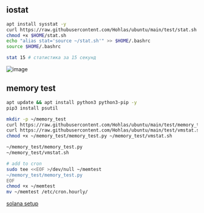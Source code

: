 

## iostat
```bash
apt install sysstat -y
curl https://raw.githubusercontent.com/Hohlas/ubuntu/main/test/stat.sh > $HOME/stat.sh
chmod +x $HOME/stat.sh
echo "alias stat='source ~/stat.sh'" >> $HOME/.bashrc
source $HOME/.bashrc
```
```bash
stat 15 # статистика за 15 секунд
```
![image](https://github.com/user-attachments/assets/45261b05-3fb3-4dc1-aff2-953b5d04769b)


## memory test
```bash
apt update && apt install python3 python3-pip -y 
pip3 install psutil

mkdir -p ~/memory_test
curl https://raw.githubusercontent.com/Hohlas/ubuntu/main/test/memory_test.py > ~/memory_test/memory_test.py
curl https://raw.githubusercontent.com/Hohlas/ubuntu/main/test/vmstat.sh > ~/memory_test/vmstat.sh
chmod +x ~/memory_test/memory_test.py ~/memory_test/vmstat.sh
```
```bash
~/memory_test/memory_test.py
~/memory_test/vmstat.sh
```
```bash
# add to cron
sudo tee <<EOF >/dev/null ~/memtest
~/memory_test/memory_test.py
EOF
chmod +x ~/memtest
mv ~/memtest /etc/cron.hourly/ 
```


[solana setup](https://github.com/Hohlas/solana/tree/main/setup#readme)

